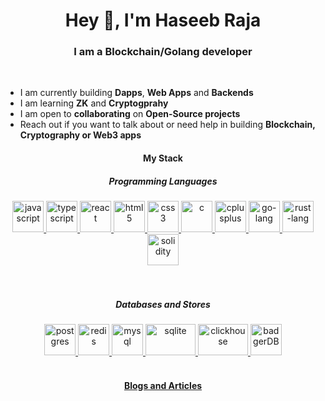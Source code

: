 <h1 align="center">Hey 👋, I'm Haseeb Raja</h1>
<h3 align="center">I am a Blockchain/Golang developer</h3>

<br/>

- I am currently building **Dapps**, **Web Apps** and **Backends**
- I am learning **ZK** and **Cryptogprahy**
- I am open to **collaborating** on **Open-Source projects**
- Reach out if you want to talk about or need help in building **Blockchain, Cryptography or Web3 apps**

<h4 align="center">My Stack</h4>
<h5 align="center">Programming Languages</h5>
<div style="display:inline_block" align="center">
<a href="https://developer.mozilla.org/en-US/docs/Web/JavaScript" target="_blank" rel="noreferrer">       
        <img src="https://cdn.jsdelivr.net/gh/devicons/devicon/icons/javascript/javascript-original.svg" alt="javascript" width="50" height="50"/>          
    </a>
    <a href="https://www.typescriptlang.org/" target="_blank" rel="noreferrer"> 
        <img src="https://cdn.jsdelivr.net/gh/devicons/devicon/icons/typescript/typescript-original.svg" alt="typescript" width="50" height="50" /> 
    </a>
    <a href="https://reactjs.org/" target="_blank" rel="noreferrer"> 
        <img src="https://cdn.jsdelivr.net/gh/devicons/devicon/icons/react/react-original-wordmark.svg" alt="react" width="50" height="50" /> 
    </a>
      <a href="https://www.w3.org/html/" target="_blank" rel="noreferrer"> <img src="https://cdn.jsdelivr.net/gh/devicons/devicon/icons/html5/html5-original.svg" alt="html5" width="50" height="50" /> </a>
    <a href="https://www.w3schools.com/css/" target="_blank" rel="noreferrer"> <img src="https://cdn.jsdelivr.net/gh/devicons/devicon/icons/css3/css3-original.svg" alt="css3" width="50" height="50" /> </a>
  <a href="https://www.cprogramming.com/" target="_blank" rel="noreferrer"> <img src="https://cdn.jsdelivr.net/gh/devicons/devicon/icons/c/c-original.svg" alt="c" width="50" height="50" /> </a>
    <a href="https://www.w3schools.com/cpp/" target="_blank" rel="noreferrer"> 
        <img src="https://cdn.jsdelivr.net/gh/devicons/devicon/icons/cplusplus/cplusplus-original.svg" alt="cplusplus" width="50" height="50" /> 
    </a>
      <a href="https://go.dev/" target="_blank" rel="noreferrer"> 
        <img src="https://cdn.jsdelivr.net/gh/devicons/devicon/icons/go/go-original-wordmark.svg" alt="go-lang" width="50" height="50" /> 
    </a> 
        <a href="https://www.rust-lang.org/" target="_blank" rel="noreferrer"> 
        <img src="https://upload.wikimedia.org/wikipedia/commons/thumb/d/d5/Rust_programming_language_black_logo.svg/1024px-Rust_programming_language_black_logo.svg.png" alt="rust-lang" width="50" height="50" /> 
    </a> 
          <a href="https://docs.soliditylang.org/en/latest/brand-guide.html" target="_blank" rel="noreferrer"> 
        <img src="https://docs.soliditylang.org/en/latest/_images/solidity_logo.svg" alt="solidity" width="50" height="50" /> 
    </a> 
</div>
</br>
<br>

<h5 align="center">Databases and Stores</h5>
<div style="display:inline_block" align="center">
<a href="https://www.postgresql.org/" target="_blank" rel="noreferrer"> 
        <img src="https://cdn.jsdelivr.net/gh/devicons/devicon/icons/postgresql/postgresql-plain-wordmark.svg" alt="postgres" width="50" height="50" /> 
    </a> 
    <a href="https://redis.io/" target="_blank" rel="noreferrer"> 
        <img src="https://cdn.jsdelivr.net/gh/devicons/devicon/icons/redis/redis-plain-wordmark.svg" alt="redis" width="50" height="50" /> 
    </a>
      <a href="https://www.mysql.com/" target="_blank" rel="noreferrer"> <img src="https://cdn.jsdelivr.net/gh/devicons/devicon/icons/mysql/mysql-plain-wordmark.svg" alt="mysql" width="50" height="50" /> </a>
        <a href="https://www.sqlite.org/index.html" target="_blank" rel="noreferrer"> <img src="https://upload.wikimedia.org/wikipedia/commons/thumb/3/38/SQLite370.svg/2560px-SQLite370.svg.png" alt="sqlite" width="80" height="50" /> </a>
          <a href="https://clickhouse.com/" target="_blank" rel="noreferrer"> <img src="https://upload.wikimedia.org/wikipedia/commons/0/0e/Clickhouse.png" alt="clickhouse" width="80" height="50" /> </a>
   <a href="https://github.com/dgraph-io/badger" target="_blank" rel="noreferrer"> <img src="https://avatars.githubusercontent.com/u/13958706?s=200&v=4" alt="badgerDB" width="50" height="50" /> </a>
</div>
</br>
<h4 align="center"><a href="https://www.linkedin.com/in/raadhhaseeb/recent-activity/articles/"  target="_blank" rel="noreferrer">Blogs and Articles</a></h4>
